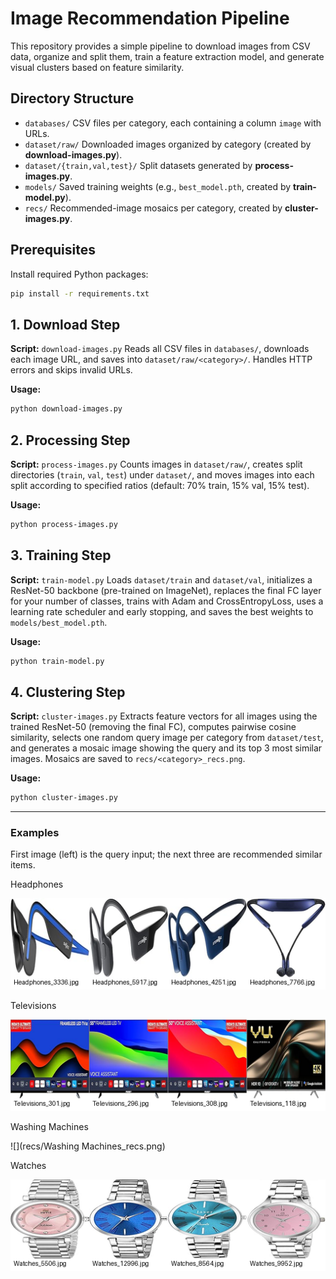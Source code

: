 # Image Recommendation Pipeline

This repository provides a simple pipeline to download images from CSV data, organize and split them, train a feature extraction model, and generate visual clusters based on feature similarity.

## Directory Structure

* `databases/`
  CSV files per category, each containing a column `image` with URLs.
* `dataset/raw/`
  Downloaded images organized by category (created by **download-images.py**).
* `dataset/{train,val,test}/`
  Split datasets generated by **process-images.py**.
* `models/`
  Saved training weights (e.g., `best_model.pth`, created by **train-model.py**).
* `recs/`
  Recommended-image mosaics per category, created by **cluster-images.py**.

## Prerequisites

Install required Python packages:

```bash
pip install -r requirements.txt
```

## 1. Download Step

**Script:** `download-images.py`
Reads all CSV files in `databases/`, downloads each image URL, and saves into `dataset/raw/<category>/`. Handles HTTP errors and skips invalid URLs.

**Usage:**

```bash
python download-images.py
```

## 2. Processing Step

**Script:** `process-images.py`
Counts images in `dataset/raw/`, creates split directories (`train`, `val`, `test`) under `dataset/`, and moves images into each split according to specified ratios (default: 70% train, 15% val, 15% test).

**Usage:**

```bash
python process-images.py
```

## 3. Training Step

**Script:** `train-model.py`
Loads `dataset/train` and `dataset/val`, initializes a ResNet-50 backbone (pre-trained on ImageNet), replaces the final FC layer for your number of classes, trains with Adam and CrossEntropyLoss, uses a learning rate scheduler and early stopping, and saves the best weights to `models/best_model.pth`.

**Usage:**

```bash
python train-model.py
```

## 4. Clustering Step

**Script:** `cluster-images.py`
Extracts feature vectors for all images using the trained ResNet-50 (removing the final FC), computes pairwise cosine similarity, selects one random query image per category from `dataset/test`, and generates a mosaic image showing the query and its top 3 most similar images. Mosaics are saved to `recs/<category>_recs.png`.

**Usage:**

```bash
python cluster-images.py
```
---
<h3>Examples</h3>
First image (left) is the query input; the next three are recommended similar items.

Headphones

![](recs/Headphones_recs.png)

Televisions

![](recs/Televisions_recs.png)

Washing Machines

![](recs/Washing Machines_recs.png)

Watches

![](recs/Watches_recs.png)
